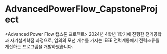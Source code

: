 # AdvancedPowerFlow_CapstoneProject
<Advanced Power Flow 캡스톤 프로젝트> 2024년 4학년 1학기에 진행한 전기공학과 자기설계학점 과정으로, 임의의 모선 개수를 가지는 IEEE 전력계통에서 전력조류를 계산하는 프로그램을 개발하였습니다.
